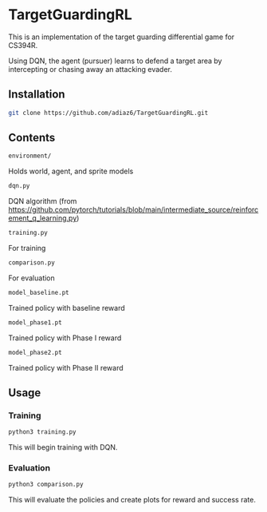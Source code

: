 # TargetGuardingRL
This is an implementation of the target guarding differential game for CS394R.

Using DQN, the agent (pursuer) learns to defend a target area by intercepting or chasing away an attacking evader.

## Installation
```bash
git clone https://github.com/adiaz6/TargetGuardingRL.git
```

## Contents 

```bash
environment/
```
Holds world, agent, and sprite models

```bash
dqn.py
```
DQN algorithm (from https://github.com/pytorch/tutorials/blob/main/intermediate_source/reinforcement_q_learning.py)

```bash
training.py
```
For training

```bash
comparison.py
```
For evaluation

```bash
model_baseline.pt
```
Trained policy with baseline reward

```bash
model_phase1.pt
```
Trained policy with Phase I reward

```bash
model_phase2.pt
```
Trained policy with Phase II reward

## Usage
### Training
```bash
python3 training.py
```
This will begin training with DQN.

### Evaluation
```bash
python3 comparison.py
```
This will evaluate the policies and create plots for reward and success rate.
